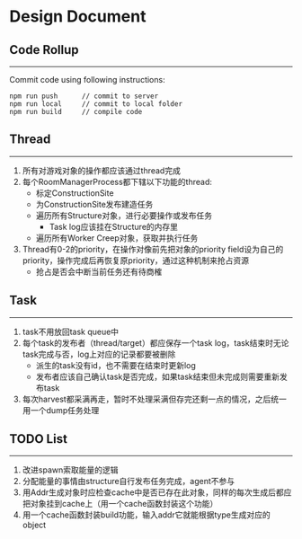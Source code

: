 # **Design Document**

## **Code Rollup**
---
Commit code using following instructions:
```
npm run push      // commit to server
npm run local     // commit to local folder
npm run build     // compile code
```

## **Thread**
---
1. 所有对游戏对象的操作都应该通过thread完成
2. 每个RoomManagerProcess都下辖以下功能的thread:
    - 标定ConstructionSite
    - 为ConstructionSite发布建造任务
    - 遍历所有Structure对象，进行必要操作或发布任务
        - Task log应该挂在Structure的内存里
    - 遍历所有Worker Creep对象，获取并执行任务
3. Thread有0-2的priority，在操作对像前先把对象的priority field设为自己的priority，操作完成后再恢复原priority，通过这种机制来抢占资源
    - 抢占是否会中断当前任务还有待商榷

## **Task**
---
1. task不用放回task queue中
2. 每个task的发布者（thread/target）都应保存一个task log，task结束时无论task完成与否，log上对应的记录都要被删除
    - 派生的task没有id，也不需要在结束时更新log
    - 发布者应该自己确认task是否完成，如果task结束但未完成则需要重新发布task
3. 每次harvest都采满再走，暂时不处理采满但存完还剩一点的情况，之后统一用一个dump任务处理

## **TODO List**
---
1. 改进spawn索取能量的逻辑
2. 分配能量的事情由structure自行发布任务完成，agent不参与
3. 用Addr生成对象时应检查cache中是否已存在此对象，同样的每次生成后都应把对象挂到cache上（用一个cache函数封装这个功能）
4. 用一个cache函数封装build功能，输入addr它就能根据type生成对应的object


